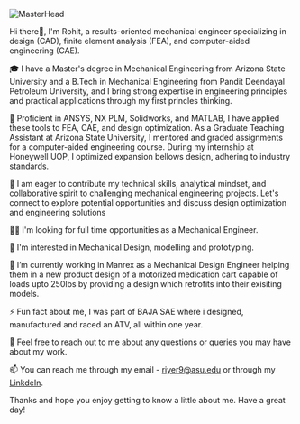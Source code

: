 ![MasterHead]([https://1.bp.blogspot.com/-7A4WynwLsM...](https://c8.alamy.com/comp/2CGYYRE/railway-mechanical-engineer-an-whoused-pow-der-taken-from-fusees-to-cool-hot-journals-this-ischaracterized-as-the-latest-fashion-in-getting-hurt-a-fashionwhich-all-employees-in-canada-are-reminded-to-steer-clear-of-fusee-contains-potassium-perchlorate-sulphur-charcoaland-a-lot-of-other-things-that-do-not-get-along-well-together-in-a-hot-box-august-1918-railway-mechanical-engineer-457-cux-transport-car-for-the-navy-the-movement-of-big-guns-b-rail-requires-special-equip-ment-which-often-involves-interesting-features-of-construc-tion-a-tj-pical-example-is-found-in-the-gun-transpo-2CGYYRE.jpg))

Hi there👋, 
I'm Rohit, a results-oriented mechanical engineer specializing in design (CAD), finite element analysis (FEA), and computer-aided engineering (CAE). 

🎓 I have a Master's degree in Mechanical Engineering from Arizona State University and a B.Tech in Mechanical Engineering from Pandit Deendayal Petroleum University, and I bring strong expertise in engineering principles and practical applications through my first princles thinking.

🦾 Proficient in ANSYS, NX PLM, Solidworks, and MATLAB, I have applied these tools to FEA, CAE, and design optimization. As a Graduate Teaching Assistant at Arizona State University, I mentored and graded assignments for a computer-aided engineering course. During my internship at Honeywell UOP, I optimized expansion bellows design, adhering to industry standards.

👷 I am eager to contribute my technical skills, analytical mindset, and collaborative spirit to challenging mechanical engineering projects. Let's connect to explore potential opportunities and discuss design optimization and engineering solutions

👩‍💻 I'm looking for full time opportunities as a Mechanical Engineer.

🧠 I'm interested in Mechanical Design, modelling and prototyping.

🔭 I’m currently working in Manrex as a Mechanical Design Engineer helping them in a new product design of a motorized medication cart capable of loads upto 250lbs by providing a design which retrofits into their exisiting models. 

⚡ Fun fact about me, I was part of BAJA SAE where i designed, manufactured and raced an ATV, all within one year. 

💬 Feel free to reach out to me about any questions or queries you may have about my work.

📫 You can reach me through my email - riyer9@asu.edu or through my [LinkdeIn](https://www.linkedin.com/in/rohit-iyer-1ba693145/). 

Thanks and hope you enjoy getting to know a little about me. Have a great day!
